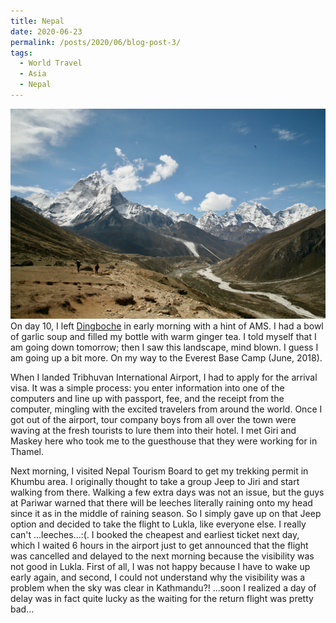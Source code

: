 ```yaml
---
title: Nepal
date: 2020-06-23
permalink: /posts/2020/06/blog-post-3/
tags:
  - World Travel
  - Asia
  - Nepal
---
```


![](/photograph/nepal.khumbu.1.png)
On day 10, I left [Dingboche](https://goo.gl/maps/VJhhDz9UqBezfTvD9) in early morning with a hint of AMS. I had a bowl of garlic soup and filled my bottle with warm ginger tea. I told myself that I am going down tomorrow; then I saw this landscape, mind blown. I guess I am going up a bit more. On my way to the Everest Base Camp (June, 2018).

When I landed Tribhuvan International Airport, I had to apply for the arrival visa. It was a simple process: you enter information into one of the computers and line up with passport, fee, and the receipt from the computer, mingling with the excited travelers from around the world. Once I got out of the airport, tour company boys from all over the town were waving at the fresh tourists to lure them into their hotel. I met Giri and Maskey here who took me to the guesthouse that they were working for in Thamel.

Next morning, I visited Nepal Tourism Board to get my trekking permit in Khumbu area. I originally thought to take a group Jeep to Jiri and start walking from there. Walking a few extra days was not an issue, but the guys at Pariwar warned that there will be leeches literally raining onto my head since it as in the middle of raining season. So I simply gave up on that Jeep option and decided to take the flight to Lukla, like everyone else. I really can't ...leeches...:(. I booked the cheapest and earliest ticket next day, which I waited 6 hours in the airport just to get announced that the flight was cancelled and delayed to the next morning because the visibility was not good in Lukla. First of all, I was not happy because I have to wake up early again, and second, I could not understand why the visibility was a problem when the sky was clear in Kathmandu?! ...soon I realized a day of delay was in fact quite lucky as the waiting for the return flight was pretty bad...


